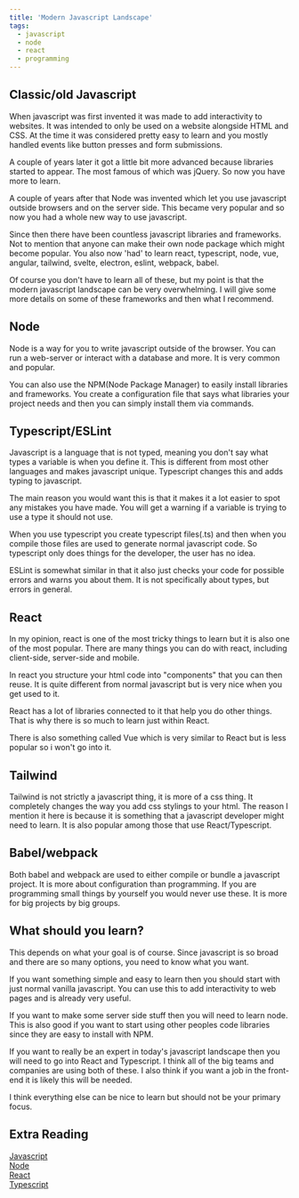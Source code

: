 ```yaml
---
title: 'Modern Javascript Landscape'
tags: 
  - javascript
  - node
  - react
  - programming
---
```

## Classic/old Javascript

When javascript was first invented it was made to add interactivity to websites. It was intended to only be used on a website alongside HTML and CSS. At the time it was considered pretty easy to learn and you mostly handled events like button presses and form submissions. 

A couple of years later it got a little bit more advanced because libraries started to appear. The most famous of which was jQuery. So now you have more to learn.

A couple of years after that Node was invented which let you use javascript outside browsers and on the server side. This became very popular and so now you had a whole new way to use javascript.

Since then there have been countless javascript libraries and frameworks. Not to mention that anyone can make their own node package which might become popular. You also now 'had' to learn react, typescript, node, vue, angular, tailwind, svelte, electron, eslint, webpack, babel. 

Of course you don't have to learn all of these, but my point is that the modern javascript landscape can be very overwhelming. I will give some more details on some of these frameworks and then what I recommend.

## Node

Node is a way for you to write javascript outside of the browser. You can run a web-server or interact with a database and more. It is very common and popular. 

You can also use the NPM(Node Package Manager) to easily install libraries and frameworks. You create a configuration file that says what libraries your project needs and then you can simply install them via commands.

## Typescript/ESLint

Javascript is a language that is not typed, meaning you don't say what types a variable is when you define it. This is different from most other languages and makes javascript unique. Typescript changes this and adds typing to javascript.

The main reason you would want this is that it makes it a lot easier to spot any mistakes you have made. You will get a warning if a variable is trying to use a type it should not use.

When you use typescript you create typescript files(.ts) and then when you compile those files are used to generate normal javascript code. So typescript only does things for the developer, the user has no idea.

ESLint is somewhat similar in that it also just checks your code for possible errors and warns you about them. It is not specifically about types, but errors in general.

## React

In my opinion, react is one of the most tricky things to learn but it is also one of the most popular. There are many things you can do with react, including client-side, server-side and mobile. 

In react you structure your html code into "components" that you can then reuse. It is quite different from normal javascript but is very nice when you get used to it.

React has a lot of libraries connected to it that help you do other things. That is why there is so much to learn just within React.

There is also something called Vue which is very similar to React but is less popular so i won't go into it. 

## Tailwind

Tailwind is not strictly a javascript thing, it is more of a css thing. It completely changes the way you add css stylings to your html. The reason I mention it here is because it is something that a javascript developer might need to learn. It is also popular among those that use React/Typescript.

## Babel/webpack

Both babel and webpack are used to either compile or bundle a javascript project. It is more about configuration than programming. If you are programming small things by yourself you would never use these. It is more for big projects by big groups.

## What should you learn?

This depends on what your goal is of course. Since javascript is so broad and there are so many options, you need to know what you want.

If you want something simple and easy to learn then you should start with just normal vanilla javascript. You can use this to add interactivity to web pages and is already very useful.

If you want to make some server side stuff then you will need to learn node. This is also good if you want to start using other peoples code libraries since they are easy to install with NPM.

If you want to really be an expert in today's javascript landscape then you will need to go into React and Typescript. I think all of the big teams and companies are using both of these. I also think if you want a job in the front-end it is likely this will be needed.

I think everything else can be nice to learn but should not be your primary focus.

## Extra Reading

[Javascript](https://developer.mozilla.org/en-US/docs/Web/JavaScript)  
[Node](https://nodejs.org/en)  
[React](https://react.dev/)  
[Typescript](https://www.typescriptlang.org/)  
